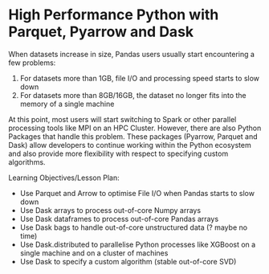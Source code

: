 # High Performance Python with Parquet, Pyarrow and Dask 
When datasets increase in size, Pandas users usually start encountering a few problems: 
1. For datasets more than 1GB, file I/O and processing speed starts to slow down 
2. For datasets more than 8GB/16GB, the dataset no longer fits into the memory of a single machine 


At this point, most users will start switching to Spark or other parallel processing tools like MPI on an HPC Cluster. However, there are also Python Packages that handle this problem. These packages (Pyarrow, Parquet and Dask) allow developers to continue working within the Python ecosystem and also provide more flexibility with respect to specifying custom algorithms. 


Learning Objectives/Lesson Plan: 
* Use Parquet and Arrow to optimise File I/O when Pandas starts to slow down 
* Use Dask arrays to process out-of-core Numpy arrays
* Use Dask dataframes to process out-of-core Pandas arrays
* Use Dask bags to handle out-of-core unstructured data (? maybe no time) 
* Use Dask.distributed to parallelise Python processes like XGBoost on a single machine and on a cluster of machines 
* Use Dask to specify a custom algorithm (stable out-of-core SVD)
